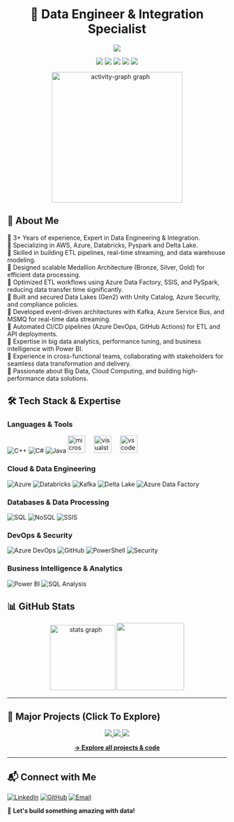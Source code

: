 <h1 align="center">🚀 Data Engineer & Integration Specialist</h1>
<p align="center">
  <img src="https://readme-typing-svg.demolab.com?font=Fira+Code&duration=2600&pause=400&color=0AFFEF&center=True&width=480&lines=Data+Pipelines+%7C+ETL+Processing" />
</p>
<p align="center">
 <img src="https://img.shields.io/badge/AWS-Azure-blue?style=for-the-badge&logo=aws"/>
 <img src="https://img.shields.io/badge/Databricks-ETL-orange?style=for-the-badge&logo=databricks"/>
 <img src="https://img.shields.io/badge/SQL-Database-yellow?style=for-the-badge&logo=SQL"/>
 <img src="https://img.shields.io/badge/Pyspark-Process-red?style=for-the-badge&logo="/>
 <img src="https://img.shields.io/badge/PowerBI-Analytics-yellow?style=for-the-badge&logo="/>
</p>

<div align="center">
  <img src="https://github-readme-activity-graph.vercel.app/graph?username=Dilip-Anand&radius=16&theme=react&area=true&order=5" height="300" alt="activity-graph graph"  />
</div>



## 🚀 About Me

🔹 3+ Years of experience, Expert in Data Engineering & Integration. <br>
🔹 Specializing in AWS, Azure, Databricks, Pyspark and Delta Lake.<br>
🔹 Skilled in building ETL pipelines, real-time streaming, and data warehouse modeling.<br>
🔹 Designed scalable Medallion Architecture (Bronze, Silver, Gold) for efficient data processing.<br>
🔹 Optimized ETL workflows using Azure Data Factory, SSIS, and PySpark, reducing data transfer time significantly.<br>
🔹 Built and secured Data Lakes (Gen2) with Unity Catalog, Azure Security, and compliance policies.<br>
🔹 Developed event-driven architectures with Kafka, Azure Service Bus, and MSMQ for real-time data streaming.<br>
🔹 Automated CI/CD pipelines (Azure DevOps, GitHub Actions) for ETL and API deployments.<br>
🔹 Expertise in big data analytics, performance tuning, and business intelligence with Power BI.<br>
🔹 Experience in cross-functional teams, collaborating with stakeholders for seamless data transformation and delivery.<br>
🔹 Passionate about Big Data, Cloud Computing, and building high-performance data solutions.

## 🛠️ Tech Stack & Expertise

### **Languages & Tools** 
![C++](https://img.shields.io/badge/C++-blue?style=flat&logo=c%2B%2B)
![C#](https://img.shields.io/badge/C%23-blueviolet?style=flat&logo=c-sharp)
![Java](https://img.shields.io/badge/Java-red?style=flat&logo=openjdk)
  <img src="https://cdn.jsdelivr.net/gh/devicons/devicon/icons/microsoftsqlserver/microsoftsqlserver-plain.svg" height="40" alt="microsoftsqlserver logo"  />
  <img width="12" />
  <img src="https://cdn.jsdelivr.net/gh/devicons/devicon/icons/visualstudio/visualstudio-plain.svg" height="40" alt="visualstudio logo"  />
  <img width="12" />
  <img src="https://cdn.jsdelivr.net/gh/devicons/devicon/icons/vscode/vscode-original.svg" height="40" alt="vscode logo"  />

### **Cloud & Data Engineering**
![Azure](https://img.shields.io/badge/Azure-Cloud-blue?style=flat&logo=microsoft-azure)
![Databricks](https://img.shields.io/badge/Databricks-ETL-orange?style=flat&logo=databricks)
![Kafka](https://img.shields.io/badge/Kafka-Streaming-black?style=flat&logo=apache-kafka)
![Delta Lake](https://img.shields.io/badge/Delta%20Lake-BigData-green?style=flat&logo=databricks)
![Azure Data Factory](https://img.shields.io/badge/Azure%20Data%20Factory-Pipelines-blue?style=flat&logo=microsoft-azure)

### **Databases & Data Processing**
![SQL](https://img.shields.io/badge/SQL-Database-yellow?style=flat&logo=postgresql)
![NoSQL](https://img.shields.io/badge/NoSQL-MongoDB-green?style=flat&logo=mongodb)
![SSIS](https://img.shields.io/badge/SSIS-ETL-blue?style=flat&logo=microsoft)

### **DevOps & Security**
![Azure DevOps](https://img.shields.io/badge/Azure%20DevOps-CI%2FCD-blue?style=flat&logo=azure-devops)
![GitHub](https://img.shields.io/badge/GitHub-Version%20Control-black?style=flat&logo=github)
![PowerShell](https://img.shields.io/badge/PowerShell-Automation-blue?style=flat&logo=powershell)
![Security](https://img.shields.io/badge/Security-Vulnerability-red?style=flat&logo=security)

### **Business Intelligence & Analytics**
![Power BI](https://img.shields.io/badge/Power%20BI-Visualization-yellow?style=flat&logo=power-bi)
![SQL Analysis](https://img.shields.io/badge/SQL-Analysis-yellow?style=flat&logo=microsoft)

## 📊 GitHub Stats

<div align="center">
  <img src="https://github-readme-stats.vercel.app/api?username=Dilip-Anand&hide_title=false&hide_rank=false&show_icons=true&include_all_commits=true&count_private=true&disable_animations=false&theme=dracula&locale=en&hide_border=false&order=1" height="150" alt="stats graph"  />
  <img src="https://github-readme-streak-stats.herokuapp.com/?user=Dilip-Anand&theme=radical" height="155"/>
</div>

---

<h2>🚀 Major Projects (Click To Explore)</h2>
<p align="center">

  <a href="https://github.com/Dilip-Anand/Portfolio">
    <img src="https://github-readme-stats.vercel.app/api/pin/?username=Dilip-Anand&repo=Portfolio&theme=gotham" />
  </a>
  <a href="https://github.com/Dilip-Anand/CarDataTransform">
    <img src="https://github-readme-stats.vercel.app/api/pin/?username=Dilip-Anand&repo=CarDataTransform&theme=gotham" />
  </a>
  <a href="https://github.com/Dilip-Anand/CreditSYNC">
    <img src="https://github-readme-stats.vercel.app/api/pin/?username=Dilip-Anand&repo=CreditSYNC&theme=gotham" />
  </a>

</p>

<p align="center">
  <a href="https://github.com/Dilip-Anand?tab=repositories"><b>→ Explore all projects & code</b></a>
</p>

---

## 📬 Connect with Me
[![LinkedIn](https://img.shields.io/badge/LinkedIn-Connect-blue?style=for-the-badge&logo=linkedin)](http://www.linkedin.com/in/dilipanand)
[![GitHub](https://img.shields.io/badge/GitHub-Follow-black?style=for-the-badge&logo=github)](https://github.com/Dilip-Anand)
[![Email](https://img.shields.io/badge/Email-Contact-red?style=for-the-badge&logo=gmail)](mailto:dilipa834@gmail.com)

🚀 **Let's build something amazing with data!**
